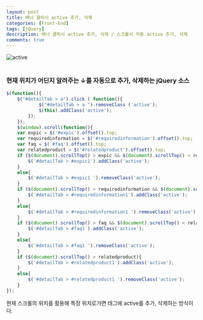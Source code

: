 ```yaml
---
layout: post
title: 배너 클릭시 active 추가, 삭제
categories: [Front-End]
tags: [jQuery]
description: 배너 클릭시 active 추가, 삭제 / 스크롤시 자동 active 추가, 삭제
comments: true
---
```


![active](https://user-images.githubusercontent.com/36055500/54441538-56410b00-4780-11e9-8fc8-e23ca25bcb00.JPG)  
<br>
### 현재 위치가 어딘지 알려주는 ↓를 자동으로 추가, 삭제하는 jQuery 소스

~~~javascript
$(function(){
	$("#detailTab > a").click ( function(){
			$("#detailTab > a ").removeClass ('active');
			$(this).addClass('active');
		});
	});
	$(window).scroll(function(){
	var expic = $('#expic').offset().top;
	var requiredinformation = $('#requiredinformation').offset().top;
	var faq = $('#faq').offset().top;
	var relatedproduct = $('#relatedproduct').offset().top;
    if ($(document).scrollTop() > expic && $(document).scrollTop() < requiredinformation){ 
        $('#detailTab > #expic1').addClass('active'); 
    }
    else{
        $('#detailTab > #expic1 ').removeClass('active');
    }
	if ($(document).scrollTop() > requiredinformation && $(document).scrollTop() < faq){ 
        $('#detailTab > #requiredinformation1').addClass('active'); 
    }
    else{
        $('#detailTab > #requiredinformation1 ').removeClass('active');
    }
	if ($(document).scrollTop() > faq && $(document).scrollTop() < relatedproduct){ 
        $('#detailTab > #faq1').addClass('active'); 
    }
    else{
        $('#detailTab > #faq1 ').removeClass('active');
    }
	if ($(document).scrollTop() > relatedproduct){ 
        $('#detailTab > #relatedproduct1').addClass('active'); 
    }
    else{
        $('#detailTab > #relatedproduct1 ').removeClass('active');
    }
});
~~~  
현재 스크롤의 위치를 활용해 특정 위치로가면 태그에 active를 추가, 삭제하는 방식이다.
